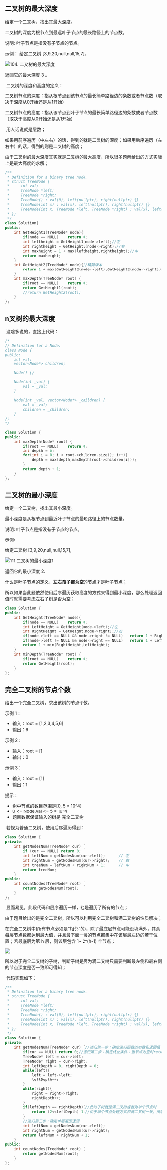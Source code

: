 ## 二叉树的最大深度

给定一个二叉树，找出其最大深度。

二叉树的深度为根节点到最远叶子节点的最长路径上的节点数。

说明: 叶子节点是指没有子节点的节点。

示例： 给定二叉树 [3,9,20,null,null,15,7]，

![104. 二叉树的最大深度](https://gitee.com/salinoia/image/raw/master/20210203153031914-20230310121809902.png)

返回它的最大深度 3 。

​	二叉树的深度和高度的定义：

​	二叉树节点的深度：指从根节点到该节点的最长简单路径边的条数或者节点数（取决于深度从0开始还是从1开始）

​	二叉树节点的高度：指从该节点到叶子节点的最长简单路径边的条数或者节点数（取决于高度从0开始还是从1开始）

​	用人话说就是层数；

​	如果用前序遍历（中左右）的话，得到的就是二叉树的深度；如果用后序遍历（左右中）的话，得到的则是二叉树的高度；

​	由于二叉树的最大深度其实就是二叉树的最大高度，所以很多题解给出的方式实际上是最大高度的求解；

```c++
/**
 * Definition for a binary tree node.
 * struct TreeNode {
 *     int val;
 *     TreeNode *left;
 *     TreeNode *right;
 *     TreeNode() : val(0), left(nullptr), right(nullptr) {}
 *     TreeNode(int x) : val(x), left(nullptr), right(nullptr) {}
 *     TreeNode(int x, TreeNode *left, TreeNode *right) : val(x), left(left), right(right) {}
 * };
 */
class Solution{
public:
    int GetHeight1(TreeNode* node){
        if(node == NULL)    return 0;
        int leftheight = GetHeight1(node->left);//左
        int rightheight = GetHeight1(node->right);//右
        int maxheight = 1 + max(leftheight,rightheight);//中
        return maxheight;
    }
    int GetHeight2(TreeNode* node){//精简版本
        return 1 + max(GetHeight2(node->left),GetHeight2(node->right));
    }
    int maxDepth(TreeNode* root) {
        if(root == NULL)    return 0;
        return GetHeight1(root);
        //return GetHeight2(root);
    }
};
```

## n叉树的最大深度

​	没啥多说的，直接上代码：

```c++
/*
// Definition for a Node.
class Node {
public:
    int val;
    vector<Node*> children;

    Node() {}

    Node(int _val) {
        val = _val;
    }

    Node(int _val, vector<Node*> _children) {
        val = _val;
        children = _children;
    }
};
*/

class Solution {
public:
    int maxDepth(Node* root) {
        if(root == NULL)    return 0;
        int depth = 0;
        for(int i = 0; i < root->children.size(); i++){
            depth = max(depth,maxDepth(root->children[i]));
        }
        return depth + 1;
    }
};
```



## 二叉树的最小深度

给定一个二叉树，找出其最小深度。

最小深度是从根节点到最近叶子节点的最短路径上的节点数量。

说明: 叶子节点是指没有子节点的节点。

示例:

给定二叉树 [3,9,20,null,null,15,7],

![111.二叉树的最小深度1](https://gitee.com/salinoia/image/raw/master/2021020315582586.png)

返回它的最小深度 2.

​	什么是叶子节点的定义，**左右孩子都为空**的节点才是叶子节点；

​	所以如果当此题依然使用后序遍历获取高度的方式来得到最小深度，那么处理返回值时就需要考虑左右子树是否为空；

```c++
class Solution {
public:
    int GetHeight(TreeNode* node){
        if(node == NULL)    return 0;
        int LeftHeight = GetHeight(node->left);//左
        int RightHeight = GetHeight(node->right);//右
        if(node->left == NULL && node->right != NULL)   return 1 + RightHeight;//中
        if(node->left != NULL && node->right == NULL)   return 1 + LeftHeight; 
        return 1 + min(RightHeight,LeftHeight);
    }
    int minDepth(TreeNode* root) {
        if(root == NULL)    return 0;
        return GetHeight(root);
    }
};
```

## 完全二叉树的节点个数

给出一个完全二叉树，求出该树的节点个数。

示例 1：

- 输入：root = [1,2,3,4,5,6]
- 输出：6

示例 2：

- 输入：root = []
- 输出：0

示例 3：

- 输入：root = [1]
- 输出：1

提示：

- 树中节点的数目范围是[0, 5 * 10^4]
- 0 <= Node.val <= 5 * 10^4
- 题目数据保证输入的树是 完全二叉树

​	若视为普通二叉树，使用后序遍历得到：

```c++
class Solution {
private:
    int getNodesNum(TreeNode* cur) {
        if (cur == NULL) return 0;
        int leftNum = getNodesNum(cur->left);      // 左
        int rightNum = getNodesNum(cur->right);    // 右
        int treeNum = leftNum + rightNum + 1;      // 中
        return treeNum;
    }
public:
    int countNodes(TreeNode* root) {
        return getNodesNum(root);
    }
};
```

​	显而易见，此段代码和层序遍历一样，也是遍历了所有的节点；

​	由于题目给出的是完全二叉树，所以可以利用完全二叉树和满二叉树的性质解决；

​	在完全二叉树中(所有节点必须是“相邻”的)，除了最底层节点可能没填满外，其余每层节点数都达到最大值，并且最下面一层的节点都集中在该层最左边的若干位置；若最底层为第 h 层，则该层包含 1~ 2^(h-1)  个节点；

![](https://gitee.com/salinoia/image/raw/master/20200920221638903-20230310123444151.png)

​	所以对于完全二叉树的子树，判断子树是否为满二叉树只需要判断最左侧和最右侧的节点深度是否一致即可得知；

​	代码实现如下：

```c++
/**
 * Definition for a binary tree node.
 * struct TreeNode {
 *     int val;
 *     TreeNode *left;
 *     TreeNode *right;
 *     TreeNode() : val(0), left(nullptr), right(nullptr) {}
 *     TreeNode(int x) : val(x), left(nullptr), right(nullptr) {}
 *     TreeNode(int x, TreeNode *left, TreeNode *right) : val(x), left(left), right(right) {}
 * };
 */
class Solution {
private:
    int getNodesNum(TreeNode* cur) {//递归第一步：确定递归函数的参数和返回值
        if(cur == NULL)	return 0;//递归第二步：确定终止条件：当节点为空时return
        TreeNode* left = cur->left;
        TreeNode* right = cur->right;
        int leftDepth = 0, rightDepth = 0;
        while(left){
            left = left->left;
            leftDepth++;
        }
        while(right){
            right = right->right;
            rightDepth++;
        }
        if(leftDepth == rightDepth){//此时子树就是满二叉树或者为单个节点时
            return (2<<leftDepth)-1;//由于单个节点处理方式和满二叉树一致，所以此处可视为满二叉树
        }
        //递归第三步：确定单层遍历逻辑
        int leftNum = getNodesNum(cur->left);
        int rightNum = getNodesNum(cur->right);
        return leftNum + rightNum + 1;    
    }
public:
    int countNodes(TreeNode* root) {
        return getNodesNum(root);
    }
};
```

